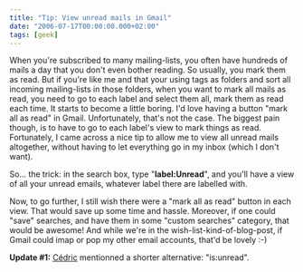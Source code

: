 ```yaml
---
title: "Tip: View unread mails in Gmail"
date: "2006-07-17T00:00:00.000+02:00"
tags: [geek]
---
```


When you're subscribed to many mailing-lists, you often have hundreds of mails a day that you don't even bother reading. So usually, you mark them as read. But if you're like me and that your using tags as folders and sort all incoming mailing-lists in those folders, when you want to mark all mails as read, you need to go to each label and select them all, mark them as read each time. It starts to become a little boring. I'd love having a button "mark all as read" in Gmail. Unfortunately, that's not the case. The biggest pain though, is to have to go to each label's view to mark things as read. Fortunately, I came across a nice tip to allow me to view all unread mails altogether, without having to let everything go in my inbox (which I don't want).

So... the trick: in the search box, type "**label:Unread**", and you'll have a view of all your unread emails, whatever label there are labelled with.

Now, to go further, I still wish there were a "mark all as read" button in each view. That would save up some time and hassle. Moreover, if one could "save" searches, and have them in some "custom searches" category, that would be awesome! And while we're in the wish-list-kind-of-blog-post, if Gmail could imap or pop my other email accounts, that'd be lovely :-)

**Update #1:** [Cédric](http://beust.com/) mentionned a shorter alternative: "is:unread".